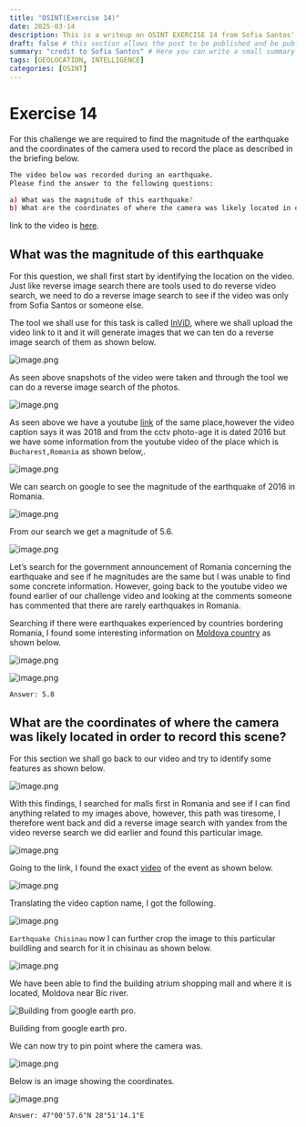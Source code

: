 ```yaml
---
title: "OSINT(Exercise 14)"
date: 2025-03-14
description: This is a writeup on OSINT EXERCISE 14 from Sofia Santos' OSINT analysis and exercises.
draft: false # this section allows the post to be published and be public, is it is set to true the post will not be published.
summary: "credit to Sofia Santos" # Here you can write a small summary of the post if needed
tags: [GEOLOCATION, INTELLIGENCE]
categories: [OSINT]
---
```

# Exercise 14

For this challenge we are required to find the magnitude of the earthquake and the coordinates of the camera used to record the place as described in the briefing below.

```bash
The video below was recorded during an earthquake.
Please find the answer to the following questions:

a) What was the magnitude of this earthquake?
b) What are the coordinates of where the camera was likely located in order to record this scene?
```

link to the video is [here](https://youtu.be/myTG1LpMN7g).

## What was the magnitude of this earthquake

For this question, we shall first start by identifying the location on the video. Just like reverse image search there are tools used to do reverse video search, we need to do a reverse image search to see if the video was only from Sofia Santos or someone else.

The tool we shall use for this task is called [InViD](https://chromewebstore.google.com/detail/fake-news-debunker-by-inv/mhccpoafgdgbhnjfhkcmgknndkeenfhe?hl=en), where we shall upload the video link to it and it will generate images that we can ten do a reverse image search of them as shown below.

![image.png](image.png)

As seen above snapshots of the video were taken and through the tool we can do a reverse image search of the photos. 

![image.png](image%201.png)

As seen above we have a youtube [link](https://www.youtube.com/watch?v=aPIpBdgwD94) of the same place,however the video caption says it was 2018 and from the cctv photo-age it is dated 2016 but we have some information from the youtube video of the place which is `Bucharest,Romania` as shown below,.

![image.png](image%202.png)

We can search on google to see the magnitude of the earthquake of 2016 in Romania.

![image.png](image%203.png)

From our search we get a magnitude of 5.6.

![image.png](image%204.png)

Let’s search for the government announcement of Romania concerning the earthquake and see if he magnitudes are the same but I was unable to find some concrete information. However, going back to the youtube video we found earlier of our challenge video and looking at the comments someone has commented that there are rarely earthquakes in Romania.

Searching if there were earthquakes experienced by countries bordering Romania, I found some interesting information on [Moldova country](https://www.moldova.org/en/53-degrees-night-earthquake-romania-strongly-hit-moldova/) as shown below.

![image.png](image%205.png)

![image.png](image%206.png)

`Answer: 5.8`

## What are the coordinates of where the camera was likely located in order to record this scene?

For this section we shall go back to our video and try to identify some features as shown below.

![image.png](image%207.png)

With this findings, I searched for malls first in Romania and see if I can find anything related to my images above, however, this path was tiresome, I therefore went back and did a reverse image search with yandex from the video reverse search we did earlier and found this particular image.

![image.png](image%208.png)

Going to the link, I found the exact [video](https://www.youtube.com/watch?v=lvGpouFqmJ0) of the event as shown below.

![image.png](image%209.png)

Translating the video caption name, I got the following.

![image.png](image%2010.png)

`Earthquake Chisinau` now I can further crop the image to this particular buildling and search for it in chisinau as shown below.

![image.png](image%2011.png)

We have been able to find the building atrium shopping mall and where it is located, Moldova near Bic river.

![Building from google earth pro.](image%2012.png)

Building from google earth pro.

We can now try to pin point where the camera was.

![image.png](image%2013.png)

Below is an image showing the coordinates.

![image.png](image%2014.png)

`Answer: 47°00'57.6"N 28°51'14.1"E`